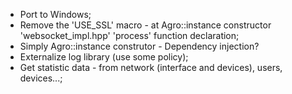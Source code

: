 * Port to Windows;
* Remove the 'USE_SSL' macro - at Agro::instance constructor 'websocket_impl.hpp' 'process' function declaration;
* Simply Agro::instance construtor - Dependency injection?
* Externalize log library (use some policy);
* Get statistic data - from network (interface and devices), users, devices...;
